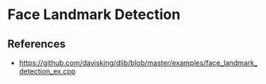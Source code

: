 # Face Landmark Detection

## References

-  https://github.com/davisking/dlib/blob/master/examples/face_landmark_detection_ex.cpp